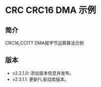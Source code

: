 # CRC CRC16 DMA 示例
## 简介
CRC16_CCITT DMA按字节运算算法示例

## 版本
- v2.2.1.0: 添加版本信息并发布。
- v2.3.1.1: 更新FL驱动库版本。

